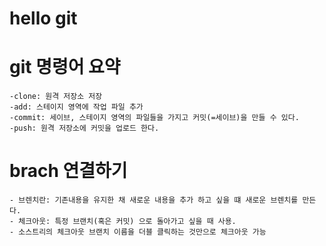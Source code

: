 # hello git

# git 명령어 요약

    -clone: 원격 저장소 저장
    -add: 스테이지 영역에 작업 파일 추가
    -commit: 세이브, 스테이지 영역의 파일들을 가지고 커밋(=세이브)을 만들 수 있다.
    -push: 원격 저장소에 커밋을 업로드 한다.

# brach 연결하기
    - 브렌치란: 기존내용을 유지한 채 새로운 내용을 추가 하고 싶을 떄 새로운 브렌치를 만든다.
    - 체크아웃: 특정 브랜치(혹은 커밋) 으로 돌아가고 싶을 때 사용.
    - 소스트리의 체크아웃 브랜치 이름을 더블 클릭하는 것만으로 체크아웃 가능
